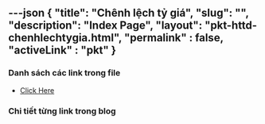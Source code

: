 ---json
{
    "title": "Chênh lệch tỷ giá",
    "slug": "",
    "description": "Index Page",
    "layout": "pkt-httd-chenhlechtygia.html",
    "permalink" : false,
    "activeLink" : "pkt"
}
---



### Danh sách các link trong file
- [Click Here](./blog-list.html)

### Chi tiết từng link trong blog